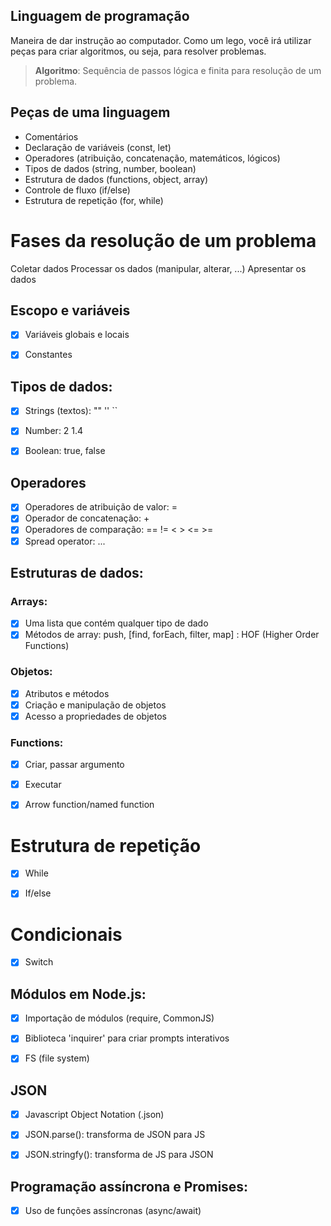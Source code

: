 ## Linguagem de programação

Maneira de dar instrução ao computador.
Como um lego, você irá utilizar peças para criar algoritmos, ou seja, para resolver problemas.

> **Algoritmo**: Sequência de passos lógica e finita para resolução de um problema.


## Peças de uma linguagem

- Comentários
- Declaração de variáveis (const, let)
- Operadores (atribuição, concatenação, matemáticos, lógicos)
- Tipos de dados (string, number, boolean)
- Estrutura de dados (functions, object, array)
- Controle de fluxo (if/else)
- Estrutura de repetição (for, while)


# Fases da resolução de um problema

Coletar dados
Processar os dados (manipular, alterar, ...)
Apresentar os dados


## Escopo e variáveis

- [x] Variáveis globais e locais
- [x] Constantes


## Tipos de dados:
- [x] Strings (textos): "" '' ``
- [x] Number: 2 1.4
- [x] Boolean: true, false


## Operadores

- [x] Operadores de atribuição de valor: =
- [x] Operador de concatenação: +
- [x] Operadores de comparação: == != < > <= >=
- [x] Spread operator: ...

## Estruturas de dados:

### Arrays:

- [x] Uma lista que contém qualquer tipo de dado
- [x] Métodos de array: push, [find, forEach, filter, map] : HOF (Higher Order Functions)

### Objetos:

- [x] Atributos e métodos
- [x] Criação e manipulação de objetos
- [x] Acesso a propriedades de objetos

### Functions:

- [x] Criar, passar argumento
- [x] Executar
- [x] Arrow function/named function


# Estrutura de repetição

- [x] While
- [x] If/else


# Condicionais

- [x] Switch


## Módulos em Node.js:

- [x] Importação de módulos (require, CommonJS)
- [x] Biblioteca 'inquirer' para criar prompts interativos
- [x] FS (file system)


## JSON

- [x] Javascript Object Notation (.json)
- [x] JSON.parse(): transforma de JSON para JS
- [x] JSON.stringfy(): transforma de JS para JSON


## Programação assíncrona e Promises:

- [x] Uso de funções assíncronas (async/await)